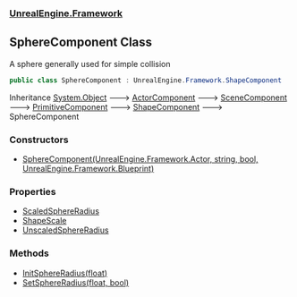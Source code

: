 ### [UnrealEngine.Framework](./UnrealEngine-Framework.md 'UnrealEngine.Framework')
## SphereComponent Class
A sphere generally used for simple collision  
```csharp
public class SphereComponent : UnrealEngine.Framework.ShapeComponent
```
Inheritance [System.Object](https://docs.microsoft.com/en-us/dotnet/api/System.Object 'System.Object') &#129106; [ActorComponent](./ActorComponent.md 'UnrealEngine.Framework.ActorComponent') &#129106; [SceneComponent](./SceneComponent.md 'UnrealEngine.Framework.SceneComponent') &#129106; [PrimitiveComponent](./PrimitiveComponent.md 'UnrealEngine.Framework.PrimitiveComponent') &#129106; [ShapeComponent](./ShapeComponent.md 'UnrealEngine.Framework.ShapeComponent') &#129106; SphereComponent  
### Constructors
- [SphereComponent(UnrealEngine.Framework.Actor, string, bool, UnrealEngine.Framework.Blueprint)](./SphereComponent-SphereComponent(Actor_string_bool_Blueprint).md 'UnrealEngine.Framework.SphereComponent.SphereComponent(UnrealEngine.Framework.Actor, string, bool, UnrealEngine.Framework.Blueprint)')
### Properties
- [ScaledSphereRadius](./SphereComponent-ScaledSphereRadius.md 'UnrealEngine.Framework.SphereComponent.ScaledSphereRadius')
- [ShapeScale](./SphereComponent-ShapeScale.md 'UnrealEngine.Framework.SphereComponent.ShapeScale')
- [UnscaledSphereRadius](./SphereComponent-UnscaledSphereRadius.md 'UnrealEngine.Framework.SphereComponent.UnscaledSphereRadius')
### Methods
- [InitSphereRadius(float)](./SphereComponent-InitSphereRadius(float).md 'UnrealEngine.Framework.SphereComponent.InitSphereRadius(float)')
- [SetSphereRadius(float, bool)](./SphereComponent-SetSphereRadius(float_bool).md 'UnrealEngine.Framework.SphereComponent.SetSphereRadius(float, bool)')
